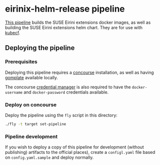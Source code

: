 # eirinix-helm-release pipeline

[This pipeline] builds the SUSE Eirini extensions docker images, as well as
building the SUSE Eirini extensions helm chart.  They are for use with [kubecf].

[This pipeline]: https://concourse.suse.dev/teams/main/pipelines/eirinix
[kubecf]: https://code.cloudfoundry.org/kubecf

## Deploying the pipeline

### Prerequisites

Deploying this pipeline requires a [concourse] installation, as well as having
[gomplate] available locally.

[concourse]: https:/concourse-ci.org/
[gomplate]: https://gomplate.ca/

The concourse [credential manager] is also required to have the
`docker-username` and `docker-password` credentials available.

[credential manager]: https://concourse-ci.org/creds.html

### Deploy on concourse

Deploy the pipeline using the `fly` script in this directory:

```bash
./fly -t target set-pipeline
```

### Pipeline development

If you wish to deploy a copy of this pipeline for development (without
publishing) artifacts to the official places), create a `configl.yaml` file
based on `config.yaml.sample` and deploy normally.
